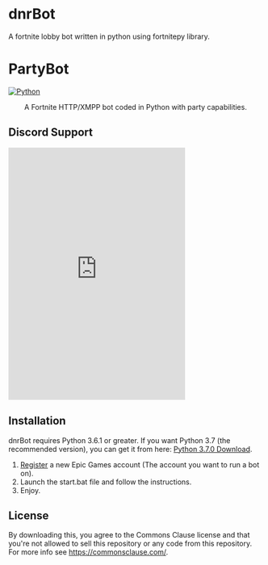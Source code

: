 # dnrBot
A fortnite lobby bot written in python using fortnitepy library.

<h1 align="dnrBot">PartyBot</h1>
<a href="https://www.python.org/downloads/release/python-361/" align="center">
        <img alt="Python" src="https://img.shields.io/badge/python-3.6%20%7C%203.7%20%7C%203.8-blue">
    </a>
<p align="center">A Fortnite HTTP/XMPP bot coded in Python with party capabilities.</p>

## Discord Support
<a href="https://discord.gg/UF5AhbttZS"><iframe src="https://discord.com/widget?id=815909175502307348&theme=dark" width="350" height="500" allowtransparency="true" frameborder="0" sandbox="allow-popups allow-popups-to-escape-sandbox allow-same-origin allow-scripts"></iframe></a>

## Installation
dnrBot requires Python 3.6.1 or greater. If you want Python 3.7 (the recommended version), you can get it from here: [Python 3.7.0 Download](https://www.python.org/ftp/python/3.7.0/python-3.7.0-amd64.exe "Python 3.6.1 Download").

1. [Register](https://epicgames.com/id/register) a new Epic Games account (The account you want to run a bot on).
2. Launch the start.bat file and follow the instructions.
3. Enjoy.

## License
By downloading this, you agree to the Commons Clause license and that you're not allowed to sell this repository or any code from this repository. For more info see https://commonsclause.com/.
